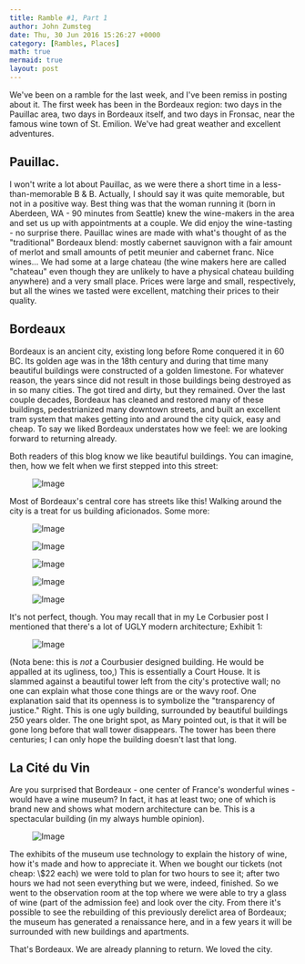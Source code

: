 ```yaml
---
title: Ramble #1, Part 1
author: John Zumsteg
date: Thu, 30 Jun 2016 15:26:27 +0000
category: [Rambles, Places]
math: true
mermaid: true
layout: post
---
```

We've been on a ramble for the last week, and I've been remiss in posting about it. The first week has been in the Bordeaux region: two days in the Pauillac area, two days in Bordeaux itself, and two days in Fronsac, near the famous wine town of St. Emilion. We've had great weather and excellent adventures.
<h2>Pauillac.</h2>
I won't write a lot about Pauillac, as we were there a short time in a less-than-memorable B &amp; B. Actually, I should say it was quite memorable, but not in a positive way. Best thing was that the woman running it (born in Aberdeen, WA - 90 minutes from Seattle) knew the wine-makers in the area and set us up with appointments at a couple. We did enjoy the wine-tasting - no surprise there. Pauillac wines are made with what's thought of as the "traditional" Bordeaux blend: mostly cabernet sauvignon with a fair amount of merlot and small amounts of petit meunier and cabernet franc. Nice wines... We had some at a large chateau (the wine makers here are called "chateau" even though they are unlikely to have a physical chateau building anywhere) and a very small place. Prices were large and small, respectively, but all the wines we tasted were excellent, matching their prices to their quality.
<h2>Bordeaux</h2>
Bordeaux is an ancient city, existing long before Rome conquered it in 60 BC. Its golden age was in the 18th century and during that time many beautiful buildings were constructed of a golden limestone. For whatever reason, the years since did not result in those buildings being destroyed as in so many cities. The got tired and dirty, but they remained. Over the last couple decades, Bordeaux has cleaned and restored many of these buildings, pedestrianized many downtown streets, and built an excellent tram system that makes getting into and around the city quick, easy and cheap. To say we liked Bordeaux understates how we feel: we are looking forward to returning already.

Both readers of this blog know we like beautiful buildings. You can imagine, then, how we felt when we first stepped into this street:

<figure class = "landscape">
	<img src="{{"/assets/images/2016/06/DSC00326.jpg" | prepend: site.baseurl  }}" alt="Image" />
	<figcaption></figcaption>
</figure>



Most of Bordeaux's central core has streets like this! Walking around the city is a treat for us building aficionados. Some more:

<figure class = "landscape">
	<img src="{{"/assets/images/2016/06/DSC00380.jpg" | prepend: site.baseurl  }}" alt="Image" />
	<figcaption></figcaption>
</figure>

 <figure class = "landscape">
	<img src="{{"/assets/images/2016/06/DSC00407.jpg" | prepend: site.baseurl  }}" alt="Image" />
	<figcaption></figcaption>
</figure>

 <figure class = "landscape">
	<img src="{{"/assets/images/2016/06/DSC00406.jpg" | prepend: site.baseurl  }}" alt="Image" />
	<figcaption></figcaption>
</figure>

 <figure class = "landscape">
	<img src="{{"/assets/images/2016/06/DSC00390.jpg" | prepend: site.baseurl  }}" alt="Image" />
	<figcaption></figcaption>
</figure>

 <figure class = "landscape">
	<img src="{{"/assets/images/2016/06/DSC00353.jpg" | prepend: site.baseurl  }}" alt="Image" />
	<figcaption></figcaption>
</figure>



It's not perfect, though. You may recall that in my Le Corbusier post I mentioned that there's a lot of UGLY modern architecture; Exhibit 1:

<figure class = "landscape">
	<img src="{{"/assets/images/2016/06/DSC00374.jpg" | prepend: site.baseurl  }}" alt="Image" />
	<figcaption></figcaption>
</figure>



(Nota bene: this is *not* a Courbusier designed building. He would be appalled at its ugliness, too,) This is essentially a Court House. It is slammed against a beautiful tower left from the city's protective wall; no one can explain what those cone things are or the wavy roof. One explanation said that its openness is to symbolize the "transparency of justice." Right. This is one ugly building, surrounded by beautiful buildings 250 years older. The one bright spot, as Mary pointed out, is that it will be gone long before that wall tower disappears. The tower has been there centuries; I can only hope the building doesn't last that long.
<h2>La Cité du Vin</h2>
Are you surprised that Bordeaux - one center of France's wonderful wines - would have a wine museum? In fact, it has at least two; one of which is brand new and shows what modern architecture can be. This is a spectacular building (in my always humble opinion).<figure class = "landscape">
	<img src="{{"/assets/images/2016/06/DSC00320.jpg" | prepend: site.baseurl  }}" alt="Image" />
	<figcaption></figcaption>
</figure>



The exhibits of the museum use technology to explain the history of wine, how it's made and how to appreciate it. When we bought our tickets (not cheap: \\$22 each) we were told to plan for two hours to see it; after two hours we had not seen everything but we were, indeed, finished. So we went to the observation room at the top where we were able to try a glass of wine (part of the admission fee) and look over the city. From there it's possible to see the rebuilding of this previously derelict area of Bordeaux; the museum has generated a renaissance here, and in a few years it will be surrounded with new buildings and apartments.

That's Bordeaux. We are already planning to return. We loved the city.
